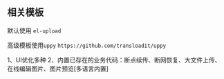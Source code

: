 ## 相关模板

默认使用 `el-upload`

高级模板使用`uppy` `https://github.com/transloadit/uppy`

1、UI优化多种
2、内置已存在的业务代码：断点续传、断网恢复、大文件上传、在线编辑图片、图片预览[多语言内置]
